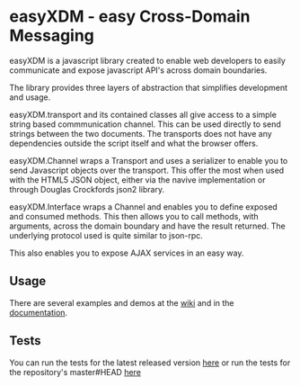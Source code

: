 easyXDM - easy Cross-Domain Messaging
=====================================
easyXDM is a javascript library created to enable web developers
to easily communicate and expose javascript API's across domain boundaries.

The library provides three layers of abstraction that simplifies development and usage.

easyXDM.transport and its contained classes all give access to 
a simple string based commmunication channel. This can be used directly 
to send strings between the two documents. The transports does not have any
dependencies outside the script itself and what the browser offers.

easyXDM.Channel wraps a Transport and uses a serializer to enable you
to send Javascript objects over the transport. This offer the most when used with 
the HTML5 JSON object, either via the navive implementation or through Douglas Crockfords json2 library.

easyXDM.Interface wraps a Channel and enables you to define exposed and
consumed methods. This then allows you to call methods, with arguments, 
across the domain boundary and have the result returned. The underlying protocol used is quite similar to json-rpc.

This also enables you to expose AJAX services in an easy way.

Usage
-----
There are several examples and demos at the [wiki](http://easyxdm.net/wiki/) and in the [documentation](http://easyxdm.net/docs).

Tests
-----
You can run the tests for the latest released version [here](http://easyxdm.net/current/tests/) 
or run the tests for the repository's master#HEAD [here](http://easyxdm.net/source/tests/)

